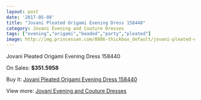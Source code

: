 ```yaml
---
layout: post
date: '2017-05-08'
title: "Jovani Pleated Origami Evening Dress 158440"
category: Jovani Evening and Couture Dresses
tags: ["evening","origami","beaded","party","pleated"]
image: http://img.princessan.com/8886-thickbox_default/jovani-pleated-origami-evening-dress-158440.jpg
---
```

Jovani Pleated Origami Evening Dress 158440

On Sales: **$351.5958**
<a href="https://www.princessan.com/en/jovani-evening-and-couture-dresses/3910-jovani-pleated-origami-evening-dress-158440.html"><amp-img layout="responsive" width="600" height="600" src="//img.princessan.com/8886-thickbox_default/jovani-pleated-origami-evening-dress-158440.jpg" alt="Jovani Pleated Origami Evening Dress 158440 0" /></a>
<a href="https://www.princessan.com/en/jovani-evening-and-couture-dresses/3910-jovani-pleated-origami-evening-dress-158440.html"><amp-img layout="responsive" width="600" height="600" src="//img.princessan.com/8887-thickbox_default/jovani-pleated-origami-evening-dress-158440.jpg" alt="Jovani Pleated Origami Evening Dress 158440 1" /></a>

Buy it: [Jovani Pleated Origami Evening Dress 158440](https://www.princessan.com/en/jovani-evening-and-couture-dresses/3910-jovani-pleated-origami-evening-dress-158440.html "Jovani Pleated Origami Evening Dress 158440")

View more: [Jovani Evening and Couture Dresses](https://www.princessan.com/en/27-jovani-evening-and-couture-dresses "Jovani Evening and Couture Dresses")